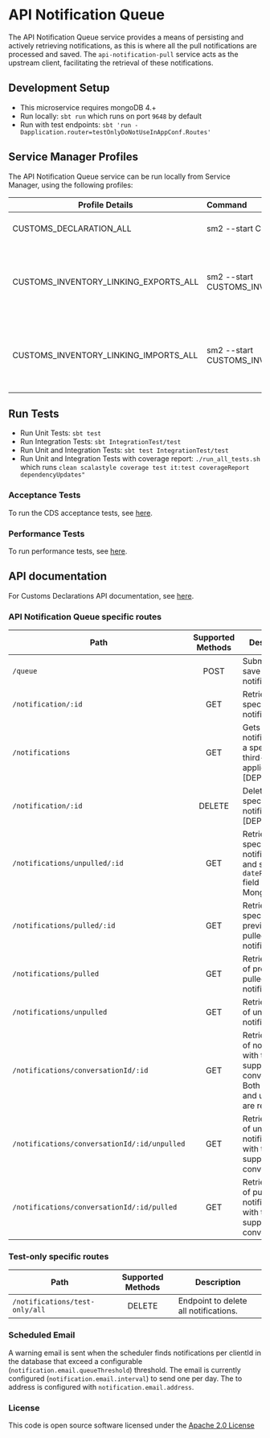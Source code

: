# API Notification Queue

The API Notification Queue service provides a means of persisting and actively retrieving notifications, as this is where all the pull notifications are processed and saved. The `api-notification-pull` service acts as the upstream client, facilitating the retrieval of these notifications.


## Development Setup
- This microservice requires mongoDB 4.+
- Run locally: `sbt run` which runs on port `9648` by default
- Run with test endpoints: `sbt 'run -Dapplication.router=testOnlyDoNotUseInAppConf.Routes'`

##  Service Manager Profiles
The API Notification Queue service can be run locally from Service Manager, using the following profiles:

| Profile Details                       | Command                                                           | Description                                                    |
|---------------------------------------|:------------------------------------------------------------------|----------------------------------------------------------------|
| CUSTOMS_DECLARATION_ALL               | sm2 --start CUSTOMS_DECLARATION_ALL                               | To run all CDS applications.                                   |
| CUSTOMS_INVENTORY_LINKING_EXPORTS_ALL | sm2 --start CUSTOMS_INVENTORY_LINKING_EXPORTS_ALL                 | To run all CDS Inventory Linking Exports related applications. |
| CUSTOMS_INVENTORY_LINKING_IMPORTS_ALL | sm2 --start CUSTOMS_INVENTORY_LINKING_IMPORTS_ALL                 | To run all CDS Inventory Linking Imports related applications. |

## Run Tests
- Run Unit Tests: `sbt test`
- Run Integration Tests: `sbt IntegrationTest/test`
- Run Unit and Integration Tests: `sbt test IntegrationTest/test`
- Run Unit and Integration Tests with coverage report: `./run_all_tests.sh`<br/> which runs `clean scalastyle coverage test it:test coverageReport dependencyUpdates"`

### Acceptance Tests
To run the CDS acceptance tests, see [here](https://github.com/hmrc/customs-automation-test).

### Performance Tests
To run performance tests, see [here](https://github.com/HMRC/api-notification-pull-performance-test).


## API documentation
For Customs Declarations API documentation, see [here](https://developer.service.hmrc.gov.uk/api-documentation/docs/api/service/customs-declarations).

### API Notification Queue specific routes
| Path                                         | Supported Methods | Description                                                                                                |
|----------------------------------------------|:-----------------:|------------------------------------------------------------------------------------------------------------|
| `/queue`                                     |       POST        | Submit and save a notification.                                                                            |
| `/notification/:id`                          |        GET        | Retrieves a specific notification.                                                                         |
| `/notifications`                             |        GET        | Gets all notifications of a specific third-party application. [DEPRECATED]                                 |
| `/notification/:id`                          |      DELETE       | Deletes a specific notification. [DEPRECATED]                                                              |
| `/notifications/unpulled/:id`                |        GET        | Retrieves a specific notification and sets `datePulled` field in MongoDB.                                  |
| `/notifications/pulled/:id`                  |        GET        | Retrieves a specific, previously pulled notification.                                                      |
| `/notifications/pulled`                      |        GET        | Retrieves a list of previously pulled notifications.                                                       |
| `/notifications/unpulled`                    |        GET        | Retrieves a list of unpulled notifications.                                                                |
| `/notifications/conversationId/:id`          |        GET        | Retrieves a list of notifications with the supplied conversationId. Both pulled and unpulled are returned. |
| `/notifications/conversationId/:id/unpulled` |        GET        | Retrieves a list of unpulled notifications with the supplied conversationId.                               |
| `/notifications/conversationId/:id/pulled`   |        GET        | Retrieves a list of pulled notifications with the supplied conversationId.                                 |


### Test-only specific routes
| Path                           | Supported Methods | Description                           |
|--------------------------------|:-----------------:|---------------------------------------|
| `/notifications/test-only/all` |      DELETE       | Endpoint to delete all notifications. |


### Scheduled Email
A warning email is sent when the scheduler finds notifications per clientId in the database that exceed a configurable (`notification.email.queueThreshold`) threshold.
The email is currently configured (`notification.email.interval`) to send one per day. The to address is configured with `notification.email.address`.


### License

This code is open source software licensed under the [Apache 2.0 License]("http://www.apache.org/licenses/LICENSE-2.0.html")
